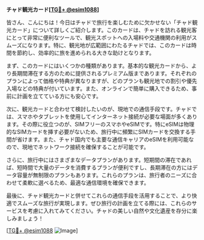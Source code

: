 **チャド観光カード[[TG💪+ @esim1088](https://t.me/s/esim1088)]**

皆さん、こんにちは！今日はチャドで旅行を楽しむために欠かせない「チャド観光カード」について詳しくご紹介します。このカードは、チャドを訪れる観光客にとって非常に便利なツールで、観光スポットへの入場料や交通機関の利用がスムーズになります。特に、観光地が広範囲にわたるチャドでは、このカードは時間を節約し、効率的に旅を進められる大きな助けとなります。

まず、このカードにはいくつかの種類があります。基本的な観光カードから、より長期間滞在する方のために提供されるプレミアム版まであります。それぞれのプランによって価格や特典が異なりますが、どのプランも観光地での割引や優先入場などの特典が付いています。また、オンラインで簡単に購入できるため、事前に計画を立てている方にも安心です。

次に、観光カードと合わせて検討したいのが、現地での通信手段です。チャドでは、スマホやタブレットを使用してインターネット接続が必要な場面が多くあります。その際に役立つのが、SIMフリーのスマホやeSIMです。特にeSIMは物理的なSIMカードを挿す必要がないため、旅行中に頻繁にSIMカードを交換する手間が省けます。また、チャド国内でも主要な通信キャリアのeSIMを利用可能なので、現地でネットワーク接続を確保することが可能です。

さらに、旅行中にはさまざまなデータプランがあります。短期間の滞在であれば、短時間で大量のデータを消費するプランが便利ですし、長期滞在の方にはデータ容量が無制限のプランもあります。これらのプランは、旅行者のニーズに合わせて柔軟に選べるため、最適な通信環境を確保できます。

最後に、チャド観光カードと併せてこれらの通信手段を活用することで、より快適でスムーズな旅行が実現します。ぜひ旅行の計画を立てる際には、これらのサービスを考慮に入れてみてください。チャドの美しい自然や文化遺産を存分に楽しみましょう！

[[TG💪+ @esim1088](https://t.me/s/esim1088) ![Image](https://i.postimg.cc/Y0z9fWf4/image.png)]